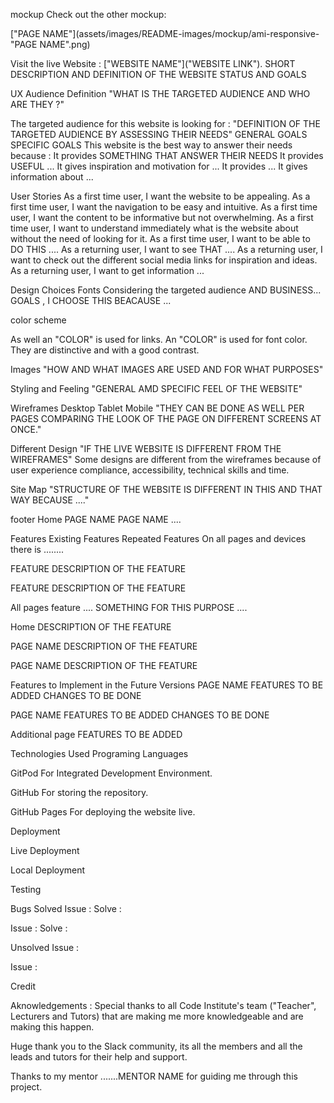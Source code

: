 mockup
Check out the other mockup:

["PAGE NAME"](assets/images/README-images/mockup/ami-responsive-"PAGE NAME".png)

Visit the live Website : ["WEBSITE NAME"]("WEBSITE LINK").
SHORT DESCRIPTION AND DEFINITION OF THE WEBSITE STATUS AND GOALS





UX
Audience Definition
"WHAT IS THE TARGETED AUDIENCE AND WHO ARE THEY ?"

The targeted audience for this website is looking for :
"DEFINITION OF THE TARGETED AUDIENCE BY ASSESSING THEIR NEEDS"
GENERAL GOALS
SPECIFIC GOALS
This website is the best way to answer their needs because :
It provides SOMETHING THAT ANSWER THEIR NEEDS
It provides USEFUL ...
It gives inspiration and motivation for ...
It provides ...
It gives information about ...


User Stories
As a first time user, I want the website to be appealing.
As a first time user, I want the navigation to be easy and intuitive.
As a first time user, I want the content to be informative but not overwhelming.
As a first time user, I want to understand immediately what is the website about without the need of looking for it.
As a first time user, I want to be able to DO THIS ....
As a returning user, I want to see THAT ....
As a returning user, I want to check out the different social media links for inspiration and ideas.
As a returning user, I want to get information ...


Design Choices
Fonts
Considering the targeted audience AND BUSINESS... GOALS , I CHOOSE THIS BEACAUSE ...

color scheme

As well an "COLOR" is used for links. An "COLOR" is used for font color. They are distinctive and with a good contrast.

Images
"HOW AND WHAT IMAGES ARE USED AND FOR WHAT PURPOSES"

Styling and Feeling
"GENERAL AMD SPECIFIC FEEL OF THE WEBSITE"



Wireframes
Desktop
Tablet
Mobile
"THEY CAN BE DONE AS WELL PER PAGES COMPARING THE LOOK OF THE PAGE ON DIFFERENT SCREENS AT ONCE."

Different Design
"IF THE LIVE WEBSITE IS DIFFERENT FROM THE WIREFRAMES" Some designs are different from the wireframes because of user experience compliance, accessibility, technical skills and time.

Site Map
"STRUCTURE OF THE WEBSITE IS DIFFERENT IN THIS AND THAT WAY BECAUSE ...."

footer
Home
PAGE NAME
PAGE NAME
....


Features
Existing Features
Repeated Features
On all pages and devices there is ........

FEATURE DESCRIPTION OF THE FEATURE

FEATURE DESCRIPTION OF THE FEATURE

All pages feature .... SOMETHING FOR THIS PURPOSE ....

Home
DESCRIPTION OF THE FEATURE

PAGE NAME
DESCRIPTION OF THE FEATURE

PAGE NAME
DESCRIPTION OF THE FEATURE



Features to Implement in the Future Versions
PAGE NAME
FEATURES TO BE ADDED CHANGES TO BE DONE

PAGE NAME
FEATURES TO BE ADDED CHANGES TO BE DONE

Additional page
FEATURES TO BE ADDED

Technologies Used
Programing Languages




GitPod
For Integrated Development Environment.

GitHub
For storing the repository.

GitHub Pages
For deploying the website live.



Deployment

Live Deployment




Local Deployment





Testing


Bugs
Solved
Issue :
Solve :

Issue :
Solve :

Unsolved
Issue :

Issue :



Credit

Aknowledgements :
Special thanks to all Code Institute's team ("Teacher", Lecturers and Tutors) that are making me more knowledgeable and are making this happen.

Huge thank you to the Slack community, its all the members and all the leads and tutors for their help and support.

Thanks to my mentor .......MENTOR NAME for guiding me through this project.

